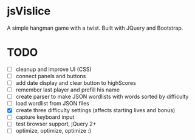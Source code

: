 # jsVislice
A simple hangman game with a twist. Built with JQuery and Bootstrap.
# TODO
* [ ] cleanup and improve UI (CSS)
* [ ] connect panels and buttons
* [ ] add date display and clear button to highScores 
* [ ] remember last player and prefill his name
* [ ] create parser to make JSON wordlists with words sorted by difficulty
* [ ] load wordlist from JSON files
* [x] create three difficulty settings (affects starting lives and bonus)
* [ ] capture keyboard input
* [ ] test browser support, jQuery 2+
* [ ] optimize, optimize, optimize :)
